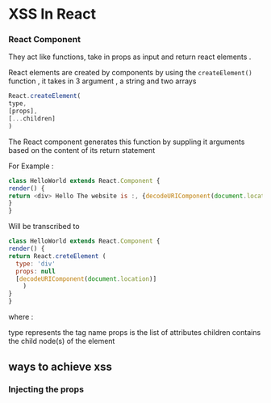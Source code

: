 # XSS In React 

### React Component

They act like functions, take in props as input and return react elements .

React elements are created by components by using the `createElement()` function , it takes in 3 argument , a string and two arrays

```js
React.createElement(
type,
[props],
[...children]
)
```

The React component generates this function by suppling it arguments based on the content of its return statement

For Example :

```js
class HelloWorld extends React.Component {
render() {
return <div> Hello The website is :, {decodeURIComponent(document.location)}</div>
}
}
```
Will be transcribed to 

```js
class HelloWorld extends React.Component {
render() {
return React.creteElement (
  type: 'div'
  props: null
  [decodeURIComponent(document.location)]
    )
}
}
```
where :

type represents the tag name 
props is the list of attributes 
children contains the child node(s) of the element



## ways to achieve xss 

### Injecting the props
